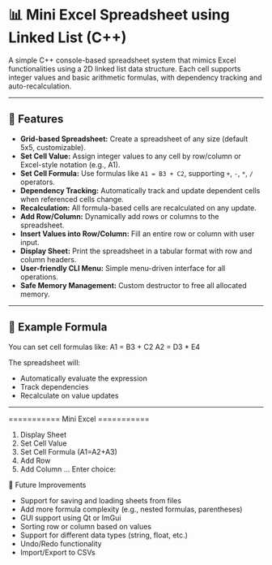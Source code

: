 # 📊 Mini Excel Spreadsheet using Linked List (C++)

A simple C++ console-based spreadsheet system that mimics Excel functionalities using a 2D linked list data structure. Each cell supports integer values and basic arithmetic formulas, with dependency tracking and auto-recalculation.

---

## 🧠 Features

- **Grid-based Spreadsheet:** Create a spreadsheet of any size (default 5x5, customizable).
- **Set Cell Value:** Assign integer values to any cell by row/column or Excel-style notation (e.g., A1).
- **Set Cell Formula:** Use formulas like `A1 = B3 + C2`, supporting `+`, `-`, `*`, `/` operators.
- **Dependency Tracking:** Automatically track and update dependent cells when referenced cells change.
- **Recalculation:** All formula-based cells are recalculated on any update.
- **Add Row/Column:** Dynamically add rows or columns to the spreadsheet.
- **Insert Values into Row/Column:** Fill an entire row or column with user input.
- **Display Sheet:** Print the spreadsheet in a tabular format with row and column headers.
- **User-friendly CLI Menu:** Simple menu-driven interface for all operations.
- **Safe Memory Management:** Custom destructor to free all allocated memory.

---

## 🧪 Example Formula

You can set cell formulas like:
A1 = B3 + C2 A2 = D3 * E4

The spreadsheet will:
- Automatically evaluate the expression
- Track dependencies
- Recalculate on value updates

---


=========== Mini Excel ===========
1. Display Sheet
2. Set Cell Value
3. Set Cell Formula (A1=A2+A3)
4. Add Row
5. Add Column
...
Enter choice:


📌 Future Improvements

- Support for saving and loading sheets from files
- Add more formula complexity (e.g., nested formulas, parentheses)
- GUI support using Qt or ImGui
- Sorting row or column based on values
- Support for different data types (string, float, etc.)
- Undo/Redo functionality
- Import/Export to CSVs
